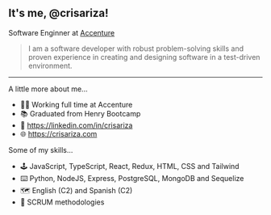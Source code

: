 ## It's me, @crisariza!
Software Enginner at <a href="https://www.accenture.com/">Accenture</a>

> I am a software developer with robust problem-solving skills and proven experience in creating and designing software in a test-driven environment.
-----------

A little more about me...

- 👨‍💻 Working full time at Accenture
- 📚 Graduated from Henry Bootcamp
- 👔 https://linkedin.com/in/crisariza
- 🌐 https://crisariza.com

Some of my skills...

- 🕹️ JavaScript, TypeScript, React, Redux, HTML, CSS and Tailwind
- ⌨️ Python, NodeJS, Express, PostgreSQL, MongoDB and Sequelize
- 🗺️ English (C2) and Spanish (C2)
- 💬 SCRUM methodologies
